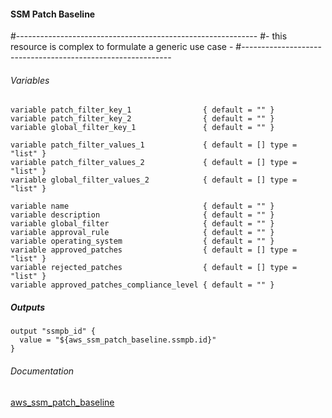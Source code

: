 ####  SSM Patch Baseline

#------------------------------------------------------------
#- this resource is complex to formulate a generic use case -
#------------------------------------------------------------


###### Variables
```
variable patch_filter_key_1                { default = "" }
variable patch_filter_key_2                { default = "" }
variable global_filter_key_1               { default = "" }

variable patch_filter_values_1             { default = [] type = "list" }
variable patch_filter_values_2             { default = [] type = "list" }
variable global_filter_values_2            { default = [] type = "list" }

variable name                              { default = "" }
variable description                       { default = "" }
variable global_filter                     { default = "" }
variable approval_rule                     { default = "" }
variable operating_system                  { default = "" }
variable approved_patches                  { default = [] type = "list" }
variable rejected_patches                  { default = [] type = "list" }
variable approved_patches_compliance_level { default = "" }
```

##### Outputs
```
output "ssmpb_id" {
  value = "${aws_ssm_patch_baseline.ssmpb.id}"
}
```

###### Documentation
[aws_ssm_patch_baseline](https://www.terraform.io/docs/providers/aws/r/ssm_patch_baseline.html)
